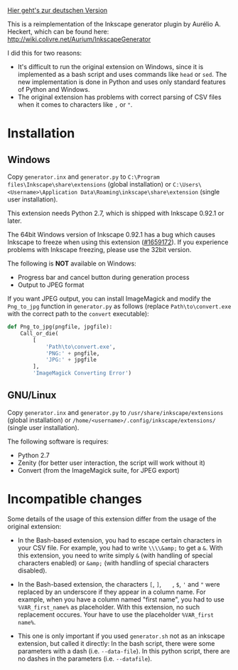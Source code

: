 [Hier geht's zur deutschen Version](README-de.md)

This is a reimplementation of the Inkscape generator plugin by Aurélio A.
Heckert, which can be found here:
<http://wiki.colivre.net/Aurium/InkscapeGenerator>

I did this for two reasons:

* It's difficult to run the original extension on Windows, since it is
implemented as a bash script and uses commands like `head` or `sed`. The new
implementation is done in Python and uses only standard features of Python and
Windows.
* The original extension has problems with correct parsing of CSV files when it
comes to characters like `,` or `"`.

# Installation

## Windows

Copy `generator.inx` and `generator.py` to
`C:\Program files\Inkscape\share\extensions`
(global installation) or
`C:\Users\<Username>\Application Data\Roaming\inkscape\share\extension`
(single user installation).

This extension needs Python 2.7, which is shipped with Inkscape 0.92.1 or later.

The 64bit Windows version of Inkscape 0.92.1 has a bug which causes Inkscape to freeze
when using this extension
([#1659172](https://bugs.launchpad.net/inkscape/+bug/1659172)). If you
experience problems with Inkscape freezing, please use the 32bit version.

The following is **NOT** available on Windows:

* Progress bar and cancel button during generation process
* Output to JPEG format

If you want JPEG output, you can install ImageMagick and modify the
`Png_to_jpg` function in `generator.py` as follows (replace
`Path\to\convert.exe` with the correct path to the `convert` executable):

```python
def Png_to_jpg(pngfile, jpgfile):
    Call_or_die(
        [
            'Path\to\convert.exe',
            'PNG:' + pngfile,
            'JPG:' + jpgfile
        ],
        'ImageMagick Converting Error')
```

## GNU/Linux

Copy `generator.inx` and `generator.py` to
`/usr/share/inkscape/extensions`
(global installation) or
`/home/<username>/.config/inkscape/extensions/`
(single user installation).

The following software is requires:

* Python 2.7
* Zenity (for better user interaction, the script will work without it)
* Convert (from the ImageMagick suite, for JPEG export)

# Incompatible changes

Some details of the usage of this extension differ from the usage of the
original extension:

* In the Bash-based extension, you had to escape certain characters in your CSV
file. For example, you had to write `\\\\&amp;` to get a `&`. With this
extension, you need to write simply `&` (with handling of special characters
enabled) or `&amp;` (with handling of special characters disabled).

* In the Bash-based extension, the characters `[`, `]`, `   `, `$`, `'`
and `"` were replaced by an underscore if they appear in a column name. For
example, when you have a column named "first name", you had to use
`%VAR_first_name%` as placeholder. With this extension, no such replacement
occures. Your have to use the placeholder `%VAR_first name%`.

* This one is only important if you used `generator.sh` not as an inkscape
extension, but called it directly: In the bash script, there were some parameters
with a dash (i.e. `--data-file`). In this python script, there are no dashes
in the parameters (i.e. `--datafile`).
